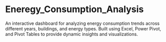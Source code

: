 # Eneregy_Consumption_Analysis
 An interactive dashboard for analyzing energy consumption trends across different years, buildings, and energy types. Built using Excel, Power Pivot, and Pivot Tables to provide dynamic insights and visualizations.
